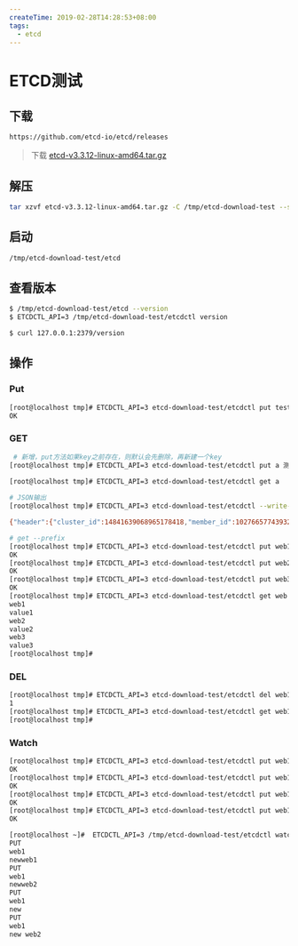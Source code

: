 ```yaml
---
createTime: 2019-02-28T14:28:53+08:00
tags:
  - etcd
---
```


# ETCD测试



## 下载

```bash
https://github.com/etcd-io/etcd/releases
```

> 下载 [etcd-v3.3.12-linux-amd64.tar.gz](https://github.com/etcd-io/etcd/releases/download/v3.3.12/etcd-v3.3.12-linux-amd64.tar.gz)



## 解压

```bash
tar xzvf etcd-v3.3.12-linux-amd64.tar.gz -C /tmp/etcd-download-test --strip-components=1
```

## 启动

```bash
/tmp/etcd-download-test/etcd
```

## 查看版本

```bash
$ /tmp/etcd-download-test/etcd --version
$ ETCDCTL_API=3 /tmp/etcd-download-test/etcdctl version

$ curl 127.0.0.1:2379/version
```

## 操作

### Put

```bash
[root@localhost tmp]# ETCDCTL_API=3 etcd-download-test/etcdctl put test1 value1
OK
```

### GET

```bash
 # 新增，put方法如果key之前存在，则默认会先删除，再新建一个key
[root@localhost tmp]# ETCDCTL_API=3 etcd-download-test/etcdctl put a 测试
 
[root@localhost tmp]# ETCDCTL_API=3 etcd-download-test/etcdctl get a
```

```bash
# JSON输出
[root@localhost tmp]# ETCDCTL_API=3 etcd-download-test/etcdctl --write-out="json" get a

{"header":{"cluster_id":14841639068965178418,"member_id":10276657743932975437,"revision":5,"raft_term":2},"kvs":[{"key":"YQ==","create_revision":3,"mod_revision":5,"version":2,"value":"5rWL6K+VMg=="}],"count":1}
```

```bash
# get --prefix
[root@localhost tmp]# ETCDCTL_API=3 etcd-download-test/etcdctl put web1 value1
OK
[root@localhost tmp]# ETCDCTL_API=3 etcd-download-test/etcdctl put web2 value2
OK
[root@localhost tmp]# ETCDCTL_API=3 etcd-download-test/etcdctl put web3 value3
OK
[root@localhost tmp]# ETCDCTL_API=3 etcd-download-test/etcdctl get web --prefix
web1
value1
web2
value2
web3
value3
[root@localhost tmp]#
```

### DEL

```bash
[root@localhost tmp]# ETCDCTL_API=3 etcd-download-test/etcdctl del web1
1
[root@localhost tmp]# ETCDCTL_API=3 etcd-download-test/etcdctl get web1
[root@localhost tmp]# 
```

### Watch

```bash
[root@localhost tmp]# ETCDCTL_API=3 etcd-download-test/etcdctl put web1 newweb1
OK
[root@localhost tmp]# ETCDCTL_API=3 etcd-download-test/etcdctl put web1 newweb2
OK
[root@localhost tmp]# ETCDCTL_API=3 etcd-download-test/etcdctl put web1 new
OK
[root@localhost tmp]# ETCDCTL_API=3 etcd-download-test/etcdctl put web1 'new web2'
OK

```

```bash
[root@localhost ~]#  ETCDCTL_API=3 /tmp/etcd-download-test/etcdctl watch web1
PUT
web1
newweb1
PUT
web1
newweb2
PUT
web1
new
PUT
web1
new web2
```

